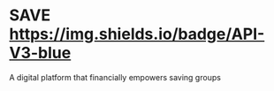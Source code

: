 # SAVE https://img.shields.io/badge/API-V3-blue

A digital platform that financially empowers saving groups
